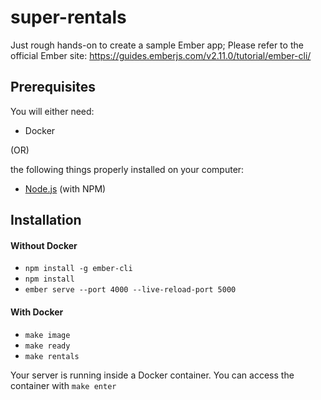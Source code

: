 # super-rentals
Just rough hands-on to create a sample Ember app;
Please refer to the official Ember site:
https://guides.emberjs.com/v2.11.0/tutorial/ember-cli/

## Prerequisites

You will either need:
- Docker

(OR)

the following things properly installed on your computer:
- [Node.js](https://nodejs.org/) (with NPM)


## Installation
#### Without Docker
- `npm install -g ember-cli`
- `npm install`
- `ember serve --port 4000 --live-reload-port 5000`

#### With Docker
- `make image`
- `make ready`
- `make rentals`


Your server is running inside a Docker container. You can access the container with `make enter`

